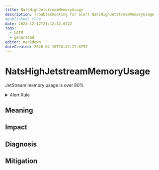 ```yaml
---
title: NatsHighJetstreamMemoryUsage
description: Troubleshooting for alert NatsHighJetstreamMemoryUsage
#published: true
date: 2023-12-12T21:12:32.022Z
tags: 
  - LGTM
  - generated
editor: markdown
dateCreated: 2020-04-10T18:32:27.079Z
---
```


# NatsHighJetstreamMemoryUsage

JetStream memory usage is over 80%

<details>
  <summary>Alert Rule</summary>

{{% rule "nats/nats-exporter.yml" "NatsHighJetstreamMemoryUsage" %}}

{{% comment %}}

```yaml
alert: NatsHighJetstreamMemoryUsage
expr: gnatsd_varz_jetstream_stats_memory / gnatsd_varz_jetstream_config_max_memory > 0.8
for: 5m
labels:
    severity: warning
annotations:
    summary: Nats high JetStream memory usage (instance {{ $labels.instance }})
    description: |-
        JetStream memory usage is over 80%
          VALUE = {{ $value }}
          LABELS = {{ $labels }}
    runbook: https://github.com/srerun/prometheus-alerts/blob/main/content/runbooks/nats-exporter/NatsHighJetstreamMemoryUsage.md

```

{{% /comment %}}

</details>


## Meaning
[//]: # "Short paragraph that explains what the alert means"


## Impact
[//]: # "What could / will happen if the alert is not addressed"



## Diagnosis
[//]: # "Steps to take to identify the cause of the problem"



## Mitigation
[//]: # "The steps necessary to resolve the alert"
